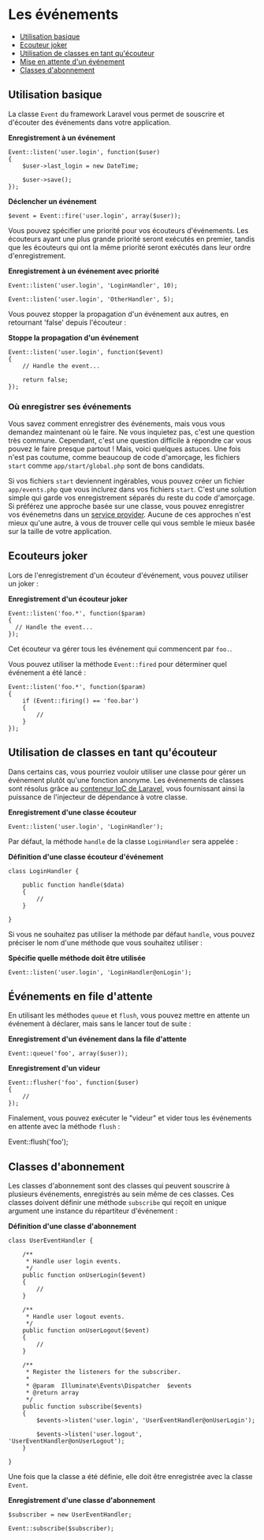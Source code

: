 # Les événements

- [Utilisation basique](#basic-usage)
- [Ecouteur joker](#wildcard-listeners)
- [Utilisation de classes en tant qu'écouteur](#using-classes-as-listeners)
- [Mise en attente d'un événement](#queued-events)
- [Classes d'abonnement](#event-subscribers)

<a name="basic-usage"></a>
## Utilisation basique

La classe `Event` du framework Laravel vous permet de souscrire et d'écouter des événements dans votre application.

**Enregistrement à un événement**

    Event::listen('user.login', function($user)
    {
        $user->last_login = new DateTime;

        $user->save();
    });

**Déclencher un événement**

    $event = Event::fire('user.login', array($user));

Vous pouvez spécifier une priorité pour vos écouteurs d'événements. Les écouteurs ayant une plus grande priorité seront exécutés en premier, tandis que les écouteurs qui ont la même priorité seront exécutés dans leur ordre d'enregistrement.

**Enregistrement à un événement avec priorité**

    Event::listen('user.login', 'LoginHandler', 10);

    Event::listen('user.login', 'OtherHandler', 5);

Vous pouvez stopper la propagation d'un événement aux autres, en retournant 'false' depuis l'écouteur :

**Stoppe la propagation d'un événement**

    Event::listen('user.login', function($event)
    {
        // Handle the event...

        return false;
    });

<a name="where-to-register"></a>
### Où enregistrer ses événements

Vous savez comment enregistrer des événements, mais vous vous demandez maintenant où le faire. Ne vous inquietez pas, c'est une question très commune. Cependant, c'est une question difficile à répondre car vous pouvez le faire presque partout ! Mais, voici quelques astuces. Une fois n'est pas coutume, comme beaucoup de code d'amorçage, les fichiers `start` comme `app/start/global.php` sont de bons candidats.

Si vos fichiers `start` deviennent ingérables, vous pouvez créer un fichier `app/events.php` que vous inclurez dans vos fichiers `start`. C'est une solution simple qui garde vos enregistrement séparés du reste du code d'amorçage. Si préférez une approche basée sur une classe, vous pouvez enregistrer vos événemetns dans un [service provider](/dev/ioc#service-providers). Aucune de ces approches n'est mieux qu'une autre, à vous de trouver celle qui vous semble le mieux basée sur la taille de votre application.

<a name="wildcard-listeners"></a>
## Ecouteurs joker

Lors de l'enregistrement d'un écouteur d'événement, vous pouvez utiliser un joker :

**Enregistrement d'un écouteur joker**

    Event::listen('foo.*', function($param)
    {
      // Handle the event...
    });

Cet écouteur va gérer tous les événement qui commencent par `foo.`.
 
Vous pouvez utiliser la méthode `Event::fired` pour déterminer quel événement a été lancé :
 
    Event::listen('foo.*', function($param)
    {
        if (Event::firing() == 'foo.bar')
        {
            //
        }
    });

<a name="using-classes-as-listeners"></a>
## Utilisation de classes en tant qu'écouteur

Dans certains cas, vous pourriez vouloir utiliser une classe pour gérer un événement plutôt qu'une fonction anonyme. Les événements de classes sont résolus grâce au [conteneur IoC de Laravel](/dev/ioc), vous fournissant ainsi la puissance de l'injecteur de dépendance à votre classe.

**Enregistrement d'une classe écouteur**

    Event::listen('user.login', 'LoginHandler');

Par défaut, la méthode `handle` de la classe `LoginHandler` sera appelée :

**Définition d'une classe écouteur d'événement**

    class LoginHandler {

        public function handle($data)
        {
            //
        }

    }

Si vous ne souhaitez pas utiliser la méthode par défaut `handle`, vous pouvez préciser le nom d'une méthode que vous souhaitez utiliser :

**Spécifie quelle méthode doit être utilisée**

    Event::listen('user.login', 'LoginHandler@onLogin');

<a name="queued-events"></a>
## Événements en file d'attente

En utilisant les méthodes `queue` et `flush`, vous pouvez mettre en attente un événement à déclarer, mais sans le lancer tout de suite :

**Enregistrement d'un événement dans la file d'attente**

    Event::queue('foo', array($user));

**Enregistrement d'un videur**

    Event::flusher('foo', function($user)
    {
        //
    });

Finalement, vous pouvez exécuter le "videur" et vider tous les événements en attente avec la méthode `flush` :

  Event::flush('foo');

<a name="event-subscribers"></a>
## Classes d'abonnement

Les classes d'abonnement sont des classes qui peuvent souscrire à plusieurs événements, enregistrés au sein même de ces classes. Ces classes doivent définir une méthode `subscribe` qui reçoit en unique argument une instance du répartiteur d'événement :

**Définition d'une classe d'abonnement**

    class UserEventHandler {

        /**
         * Handle user login events.
         */
        public function onUserLogin($event)
        {
            //
        }

        /**
         * Handle user logout events.
         */
        public function onUserLogout($event)
        {
            //
        }

        /**
         * Register the listeners for the subscriber.
         *
         * @param  Illuminate\Events\Dispatcher  $events
         * @return array
         */
        public function subscribe($events)
        {
            $events->listen('user.login', 'UserEventHandler@onUserLogin');

            $events->listen('user.logout', 'UserEventHandler@onUserLogout');
        }

    }

Une fois que la classe a été définie, elle doit être enregistrée avec la classe `Event`.

**Enregistrement d'une classe d'abonnement**

    $subscriber = new UserEventHandler;

    Event::subscribe($subscriber);
